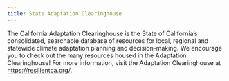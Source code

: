 ```yaml
---
title: State Adaptation Clearinghouse
---
```


The California Adaptation Clearinghouse is the State of California’s consolidated, searchable database of resources for local, regional and statewide climate adaptation planning and decision-making. We encourage you to check out the many resources housed in the Adaptation Clearinghouse! For more information, visit the Adaptation Clearinghouse at https://resilientca.org/. 
